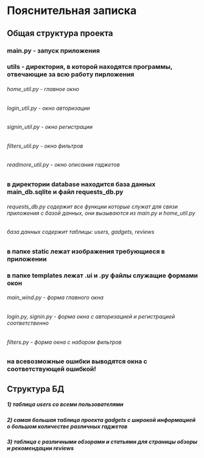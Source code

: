 # Пояснительная записка

## Общая структура проекта
### main.py - запуск приложения
### utils - директория, в которой находятся программы, отвечающие за всю работу пирложения
###### home_util.py - главное окно
###### login_util.py - окно авторизации
###### signin_util.py - окно регистрации
###### filters_util.py - окно фильтров
###### readmore_util.py - окно описания гаджетов
### в директории database находится база данных main_db.sqlite и файл requests_db.py
###### requests_db.py содержит все функции которые служат для связи приложения с базой данных, они вызываются из main.py и home_util.py
###### база данных содержит таблицы: users, gadgets, reviews
### в папке static лежат изображения требующиеся в приложении
### в папке templates лежат .ui и .py файлы служащие формами окон
###### main_wind.py - форма главного окна
###### login.py, signin.py - форма окна с авторизацией и регистрацией соответственно
###### filters.py - форма окна с набором фильтров
### на всевозможные ошибки выводятся окна с соответствующей ошибкой!

## Структура БД
##### 1) таблица users со всеми пользователями
##### 2) самая большая таблица проекта gadgets с широкой информацией о большом количестве различных гаджетов
##### 3) таблица с различными обзорами и статьями для страницы обзоры и рекомендации reviews

